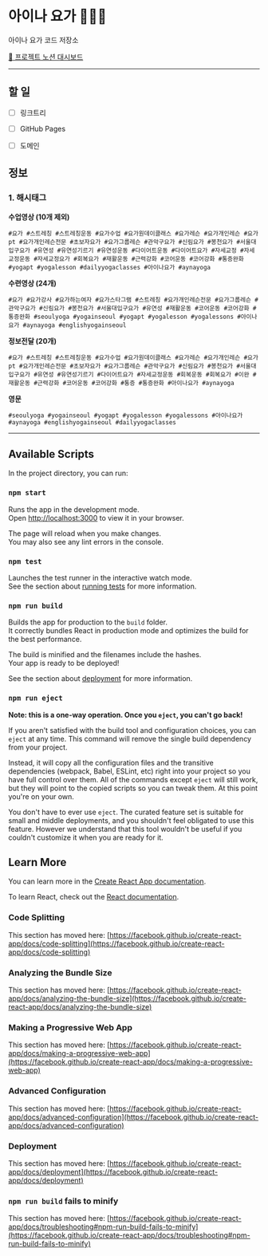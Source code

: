 # 아이나 요가 🧘🏻‍♀️

아이나 요가 코드 저장소

[📝 프로젝트 노션 대시보드](https://www.notion.so/yeriniii/f895e57e400c452bb842cb02e5c21201)

---

## 할 일

- [ ] 링크트리
- [ ] GitHub Pages
- [ ] 도메인


## 정보

### 1. 해시태그

**수업영상 (10개 제외)**

```
#요가 #스트레칭 #스트레칭운동 #요가수업 #요가원데이클래스 #요가레슨 #요가개인레슨 #요가pt #요가개인레슨전문 #초보자요가 #요가그룹레슨 #관악구요가 #신림요가 #봉천요가 #서울대입구요가 #유연성 #유연성기르기 #유연성운동 #다이어트운동 #다이어트요가 #자세교정 #자세교정운동 #자세교정요가 #회복요가 #재활운동 #근력강화 #코어운동 #코어강화 #통증완화 #yogapt #yogalesson #dailyyogaclasses #아이나요가 #aynayoga
```

**수련영상 (24개)**

```
#요가 #요가강사 #요가하는여자 #요가스타그램 #스트레칭 #요가개인레슨전문 #요가그룹레슨 #관악구요가 #신림요가 #봉천요가 #서울대입구요가 #유연성 #재활운동 #코어운동 #코어강화 #통증완화 #seoulyoga #yogainseoul #yogapt #yogalesson #yogalessons #아이나요가 #aynayoga #englishyogainseoul
```

**정보전달 (20개)**

```
#요가 #스트레칭 #스트레칭운동 #요가수업 #요가원데이클래스 #요가레슨 #요가개인레슨 #요가pt #요가개인레슨전문 #초보자요가 #요가그룹레슨 #관악구요가 #신림요가 #봉천요가 #서울대입구요가 #유연성 #유연성기르기 #다이어트요가 #자세교정운동 #회복운동 #회복요가 #이완 #재활운동 #근력강화 #코어운동 #코어강화 #통증 #통증완화 #아이나요가 #aynayoga
```

**영문**

```
#seoulyoga #yogainseoul #yogapt #yogalesson #yogalessons #아이나요가 #aynayoga #englishyogainseoul #dailyyogaclasses
```

---

## Available Scripts

In the project directory, you can run:

### `npm start`

Runs the app in the development mode.\
Open [http://localhost:3000](http://localhost:3000) to view it in your browser.

The page will reload when you make changes.\
You may also see any lint errors in the console.

### `npm test`

Launches the test runner in the interactive watch mode.\
See the section about [running tests](https://facebook.github.io/create-react-app/docs/running-tests) for more information.

### `npm run build`

Builds the app for production to the `build` folder.\
It correctly bundles React in production mode and optimizes the build for the best performance.

The build is minified and the filenames include the hashes.\
Your app is ready to be deployed!

See the section about [deployment](https://facebook.github.io/create-react-app/docs/deployment) for more information.

### `npm run eject`

**Note: this is a one-way operation. Once you `eject`, you can't go back!**

If you aren't satisfied with the build tool and configuration choices, you can `eject` at any time. This command will remove the single build dependency from your project.

Instead, it will copy all the configuration files and the transitive dependencies (webpack, Babel, ESLint, etc) right into your project so you have full control over them. All of the commands except `eject` will still work, but they will point to the copied scripts so you can tweak them. At this point you're on your own.

You don't have to ever use `eject`. The curated feature set is suitable for small and middle deployments, and you shouldn't feel obligated to use this feature. However we understand that this tool wouldn't be useful if you couldn't customize it when you are ready for it.

## Learn More

You can learn more in the [Create React App documentation](https://facebook.github.io/create-react-app/docs/getting-started).

To learn React, check out the [React documentation](https://reactjs.org/).

### Code Splitting

This section has moved here: [https://facebook.github.io/create-react-app/docs/code-splitting](https://facebook.github.io/create-react-app/docs/code-splitting)

### Analyzing the Bundle Size

This section has moved here: [https://facebook.github.io/create-react-app/docs/analyzing-the-bundle-size](https://facebook.github.io/create-react-app/docs/analyzing-the-bundle-size)

### Making a Progressive Web App

This section has moved here: [https://facebook.github.io/create-react-app/docs/making-a-progressive-web-app](https://facebook.github.io/create-react-app/docs/making-a-progressive-web-app)

### Advanced Configuration

This section has moved here: [https://facebook.github.io/create-react-app/docs/advanced-configuration](https://facebook.github.io/create-react-app/docs/advanced-configuration)

### Deployment

This section has moved here: [https://facebook.github.io/create-react-app/docs/deployment](https://facebook.github.io/create-react-app/docs/deployment)

### `npm run build` fails to minify

This section has moved here: [https://facebook.github.io/create-react-app/docs/troubleshooting#npm-run-build-fails-to-minify](https://facebook.github.io/create-react-app/docs/troubleshooting#npm-run-build-fails-to-minify)
